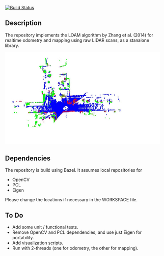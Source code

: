 [![Build Status](https://travis-ci.org/fferroni/lidar_odometry_and_mapping.svg?branch=master)](https://travis-ci.org/fferroni/lidar_odometry_and_mapping)

## Description

The repository implements the LOAM algorithm by Zhang et al. (2014) for realtime odometry and mapping using raw LIDAR scans, as a stanalone library.

![](docs/animation.gif)

## Dependencies

The repository is build using Bazel. It assumes local repositories for

- OpenCV
- PCL
- Eigen

Please change the locations if necessary in the WORKSPACE file.

## To Do

- Add some unit / functional tests.
- Remove OpenCV and PCL dependencies, and use just Eigen for portability.
- Add visualization scripts.
- Run with 2-threads (one for odometry, the other for mapping).
